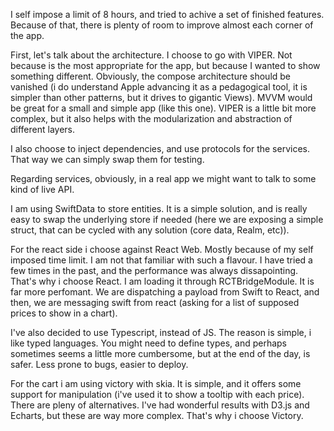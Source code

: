 I self impose a limit of 8 hours, and tried to achive a set of finished features. Because of that, there is plenty of room to improve almost each corner of the app. 

First, let's talk about the architecture. I choose to go with VIPER. Not because is the most appropriate for the app, but because I wanted to show something different. Obviously, the compose architecture should be vanished (i do understand Apple advancing it as a pedagogical tool, it is simpler than other patterns, but it drives to gigantic Views). MVVM would be great for a small and simple app (like this one). VIPER is a little bit more complex, but it also helps with the modularization and abstraction of different layers. 

I also choose to inject dependencies, and use protocols for the services. That way we can simply swap them for testing. 

Regarding services, obviously, in a real app we might want to talk to some kind of live API. 

I am using SwiftData to store entities. It is a simple solution, and is really easy to swap the underlying store if needed (here we are exposing a simple struct, that can be cycled with any solution (core data, Realm, etc)). 

For the react side i choose against React Web. Mostly because of my self imposed time limit. I am not that familiar with such a flavour. I have tried a few times in the past, and the performance was always dissapointing. That's why i choose React. I am loading it through RCTBridgeModule. It is far more perfomant. We are dispatching a payload from Swift to React, and then, we are messaging swift from react (asking for a list of supposed prices to show in a chart). 

I've also decided to use Typescript, instead of JS. The reason is simple, i like typed languages. You might need to define types, and perhaps sometimes seems a little more cumbersome, but at the end of the day, is safer. Less prone to bugs, easier to deploy. 

For the cart i am using victory with skia. It is simple, and it offers some support for manipulation (i've used it to show a tooltip with each price). There are pleny of alternatives. I've had wonderful results with D3.js and Echarts, but these are way more complex. That's why i choose Victory. 